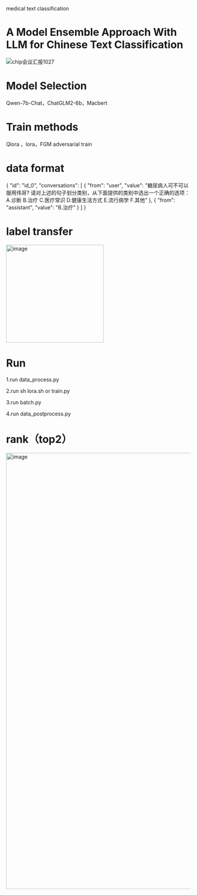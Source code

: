medical text classification

# A Model Ensemble Approach With LLM for Chinese Text Classification

![chip会议汇报1027](https://github.com/swaggy66/Chinese-Text-Classification/assets/91064816/80f5683c-f4ff-4310-b652-88e6cbe61c09)





# Model Selection

Qwen-7b-Chat，ChatGLM2-6b，Macbert

# Train methods

Qlora ，lora，FGM adversarial train

# data format

{
    "id": "id_0",
    "conversations": [
      {
        "from": "user",
        "value": "糖尿病人可不可以服用伟哥? 请对上述的句子划分类别，从下面提供的类别中选出一个正确的选项：A.诊断 B.治疗 C.医疗常识 D.健康生活方式 E.流行病学 F.其他"
      },
      {
        "from": "assistant",
        "value": "B.治疗"
      }
    ]
  }
# label transfer

<img width="266" alt="image" src="https://github.com/swaggy66/Chinese-Text-Classification/assets/91064816/9abc3923-a355-4d74-9cf5-f15c836613d8">

# Run
1.run data_process.py

2.run sh lora.sh or train.py

3.run batch.py

4.run data_postprocess.py

# rank（top2）

<img width="1186" alt="image" src="https://github.com/swaggy66/Chinese-Text-Classification/assets/91064816/cde1dad6-b85d-437b-809e-3362d8850745">


